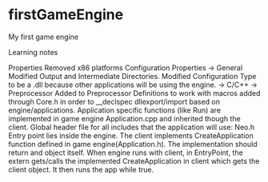 # firstGameEngine
My first game engine

Learning notes

Properties
	Removed x86 platforms
	Configuration Properties
		-> General
			Modified Output and Intermediate Directories.
			Modified Configuration Type to be a .dll because other applications will be using the engine.
		-> C/C++ -> Preprocessor
			Added to Preprocessor Definitions to work with macros added through Core.h in order to __declspec dllexport/import based on engine/applications.
Application specific functions (like Run) are implemented in game engine Application.cpp and inherited though the client.
Global header file for all includes that the application will use: Neo.h
Entry point lies inside the engine.
	The client implements CreateApplication function defined in game engine(Application.h).
		The implementation should return and object itself.
	When engine runs with client, in EntryPoint, the extern gets/calls the implemented CreateApplication in client which gets the client object. It then runs the app while true.
	

